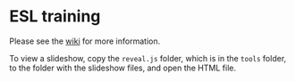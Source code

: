 # ESL training

Please see the [wiki](https://github.com/hermanjordaan/esl-training/wiki) for more information.

To view a slideshow, copy the `reveal.js` folder, which is in the `tools` folder, to the folder with the slideshow files, and open the HTML file.
